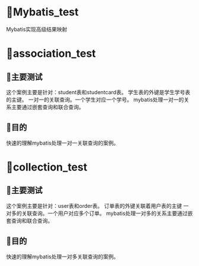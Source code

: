 # 🍏Mybatis_test
Mybatis实现高级结果映射

# 🍎association_test

## 🍐主要测试
这个案例主要是针对：student表和studentcard表。
学生表的外键是学生学号表的主键。
一对一的关联查询。一个学生对应一个学号。
mybatis处理一对一的关系主要通过嵌套查询和联合查询。
## 🍊目的
快速的理解mybatis处理一对一关联查询的案例。


# 🍋collection_test

## 🍌主要测试
这个案例主要是针对：user表和order表。
订单表的外键关联着用户表的主键
一对多的关联查询。一个用户对应多个订单。
mybatis处理一对多的关系主要通过嵌套查询和联合查询。
## 🍉目的
快速的理解mybatis处理一对多关联查询的案例。
